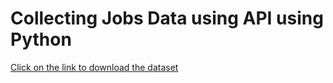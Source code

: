 # Collecting Jobs Data using API using Python 

[Click on the link to download the dataset](https://www.kaggle.com/datasets/promptcloud/jobs-on-naukricom)
